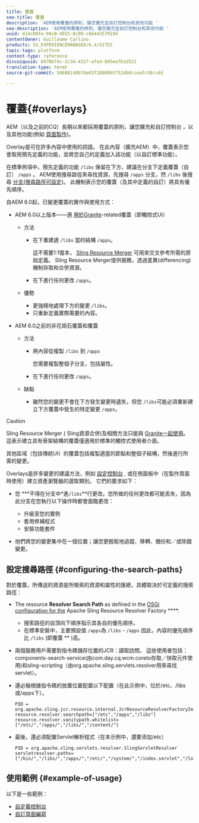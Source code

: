 ```yaml
---
title: 覆蓋
seo-title: 覆蓋
description: 'AEM使用覆蓋的原則，讓您擴充並自訂控制台和其他功能 '
seo-description: 'AEM使用覆蓋的原則，讓您擴充並自訂控制台和其他功能 '
uuid: d14c08fe-04c0-4925-8c99-c6644357919d
contentOwner: Guillaume Carlino
products: SG_EXPERIENCEMANAGER/6.4/SITES
topic-tags: platform
content-type: reference
discoiquuid: 0470b74c-2c34-4327-afed-b95eefb1d521
translation-type: tm+mt
source-git-commit: 58686148b74e63f28800b5752db0cceafc58ccdd

---
```



# 覆蓋{#overlays}

AEM（以及之前的CQ）長期以來都採用覆蓋的原則，讓您擴充和自訂控制台 [](/help/sites-developing/customizing-consoles-touch.md) ，以及其他功能(例如 [頁面製作](/help/sites-developing/customizing-page-authoring-touch.md))。

Overlay是可在許多內容中使用的詞語。 在此內容（擴充AEM）中，覆蓋表示您會取用預先定義的功能，並將您自己的定義加入該功能（以自訂標準功能）。

在標準例項中，預先定義的功能 `/libs` 保留在下方，建議在分支下定義覆蓋（自訂） `/apps` 。 AEM使用搜尋路徑來尋找資源，先搜尋 `/apps` 分支，然 `/libs` 後搜尋 [分支(搜尋路徑可設定](#configuring-the-search-paths))。 此機制表示您的覆蓋（及其中定義的自訂）將具有優先順序。

自AEM 6.0起，已變更覆蓋的實作與使用方式：

* AEM 6.0以上版本——適 [用於Granite](https://helpx.adobe.com/experience-manager/6-4/sites/developing/using/reference-materials/granite-ui/api/index.html)-related覆蓋（即觸控式UI）

   * 方法

      * 在下重建適 `/libs` 當的結構 `/apps`。

         這不需要1:1復本， [Sling Resource Merger](/help/sites-developing/sling-resource-merger.md) 可用來交叉參考所需的原始定義。 Sling Resource Merger提供服務，透過差異(differencing)機制存取和合併資源。

      * 在下進行任何更改 `/apps`。
   * 優勢

      * 更強穩地處理下方的變更 `/libs`。
      * 只重新定義實際需要的內容。


* AEM 6.0之前的非花崗石覆蓋和覆蓋

   * 方法

      * 將內容從複製 `/libs` 到 `/apps`

         您需要複製整個子分支，包括屬性。

      * 在下進行任何更改 `/apps`。
   * 缺點

      * 雖然您的變更不會在下方發生變更時遺失，但您 `/libs`可能必須重新建立下方覆蓋中發生的特定變更 `/apps`。


>[!CAUTION]
>
>Sling Resource Merger [(](/help/sites-developing/sling-resource-merger.md) Sling資源合併)及相關方法只能與 [Granite一起使用](https://helpx.adobe.com/experience-manager/6-4/sites/developing/using/reference-materials/granite-ui/api/index.html)。 這表示建立具有骨架結構的覆蓋僅適用於標準的觸控式使用者介面。
>
>其他區域（包括傳統UI）的覆蓋包括複製適當的節點和整個子結構，然後進行所需的變更。

Overlays是許多變更的建議方法，例如 [設定控制台](/help/sites-developing/customizing-consoles-touch.md#create-a-custom-console) , [](/help/sites-developing/customizing-page-authoring-touch.md#add-new-selection-category-to-asset-browser) 或在側面板中（在製作頁面時使用）建立資產瀏覽器的選取類別。 它們的要求如下：

* 您 ***不得在分支中&#x200B;*進`/libs`**行更改。您所做的任何更改都可能丟失，因為此分支在您執行以下操作時都會面臨更改：

   * 升級至您的實例
   * 套用修補程式
   * 安裝功能套件

* 他們將您的變更集中在一個位置；讓您更輕鬆地追蹤、移轉、備份和／或除錯變更。

## 設定搜尋路徑 {#configuring-the-search-paths}

對於覆蓋，所傳送的資源是所檢索的資源和屬性的匯總，具體取決於可定義的搜索路徑：

* The resource **Resolver Search Path** as defined in the [OSGi configuration for the](/help/sites-deploying/configuring-osgi.md) Apache Sling Resource Resolver Factory ****.

   * 搜索路徑的自頂向下順序指示其各自的優先順序。
   * 在標準安裝中，主要預設值 `/apps`為 `/libs` - `/apps` 因此，內容的優先順序比 `/libs` (即覆蓋 ** )高。

* 兩個服務用戶需要對指令碼儲存位置的JCR：讀取訪問。 這些使用者包括：components-search-service(由com.day.cq.wcm.coreto存取／快取元件使用)和sling-scripting（由org.apache.sling.servlets.resolver用來尋找servlet）。
* 還必鬚根據指令碼的放置位置配置以下配置（在此示例中，位於/etc、/libs或/apps下）。

   ```
   PID = org.apache.sling.jcr.resource.internal.JcrResourceResolverFactoryImpl
   resource.resolver.searchpath=["/etc","/apps","/libs"]
   resource.resolver.vanitypath.whitelist=["/etc/","/apps/","/libs/","/content/"]
   ```

* 最後，還必須配置Servlet解析程式（在本示例中，還要添加/etc）

   ```
   PID = org.apache.sling.servlets.resolver.SlingServletResolver  
   servletresolver.paths=["/bin/","/libs/","/apps/","/etc/","/system/","/index.servlet","/login.servlet","/services/"]
   ```

## 使用範例 {#example-of-usage}

以下是一些範例：

* [自定義控制台](/help/sites-developing/customizing-consoles-touch.md)
* [自訂頁面編寫](/help/sites-developing/customizing-page-authoring-touch.md)


